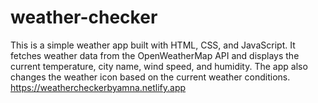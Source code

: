 # weather-checker
This is a simple weather app built with HTML, CSS, and JavaScript. It fetches weather data from the OpenWeatherMap API and displays the current temperature, city name, wind speed, and humidity. The app also changes the weather icon based on the current weather conditions.
https://weathercheckerbyamna.netlify.app
